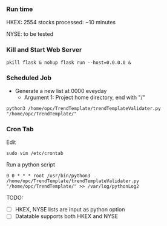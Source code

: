 ### Run time
HKEX: 2554 stocks processed: ~10 minutes

NYSE: to be tested

### Kill and Start Web Server
```shell script
pkill flask & nohup flask run --host=0.0.0.0 &
```

### Scheduled Job
- Generate a new list at 0000 eveyday
  - Argument 1: Project home directory, end with "/"
```shell script
python3 /home/opc/TrendTemplate/trendTemplateValidater.py "/home/opc/TrendTemplate/"
```

### Cron Tab
Edit
```shell script
sudo vim /etc/crontab
```

Run a python script
```shell script
0 0 * * * root /usr/bin/python3 /home/opc/TrendTemplate/trendTemplateValidater.py "/home/opc/TrendTemplate/" >> /var/log/pythonLog2
```



TODO:
- [ ] HKEX, NYSE lists are input as python option
- [ ] Datatable supports both HKEX and NYSE
